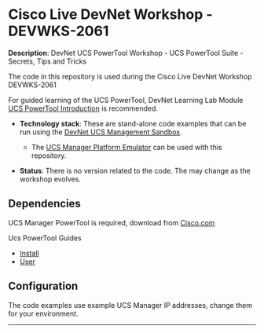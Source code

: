 # Cisco Live DevNet Workshop - DEVWKS-2061
**Description**: DevNet UCS PowerTool Workshop - UCS PowerTool Suite - Secrets, Tips and Tricks

The code in this repository is used during the Cisco Live DevNet Workshop DEVWKS-2061

For guided learning of the UCS PowerTool, DevNet Learning Lab Module [UCS PowerTool Introduction](https://learninglabs.cisco.com/modules/ucs-powertool-introduction) is recommended.

* **Technology stack**: These are stand-alone code examples that can be run using the [DevNet UCS Management Sandbox](https://devnetsandbox.cisco.com/RM/Diagram/Index/3323b7b0-b70b-4b1e-a929-6bdbff3aac8a?diagramType=Topology).

    - The [UCS Manager Platform Emulator](https://software.cisco.com/portal/pub/download/portal/select.html?&mdfid=286305108&flowid=79283&softwareid=284574017) can be used with this repository.


* **Status**: There is no version related to the code. The may change as the workshop evolves.

## Dependencies

UCS Manager PowerTool is required, download from [Cisco.com](https://software.cisco.com/download/home/286305108/type/284574017)

Ucs PowerTool Guides
  - [Install](https://www.cisco.com/c/en/us/td/docs/unified_computing/ucs/sw/msft_tools/installation_guide/powertool/b_Pwrtool_Install_and_Config.html)
  - [User](https://www.cisco.com/c/en/us/td/docs/unified_computing/ucs/sw/msft_tools/powertools/ucs_powertool_book/2x/b_Cisco_UCSM_PowerTool_UG_Release_2x.html)

## Configuration

The code examples use example UCS Manager IP addresses, change them for your environment.

----
